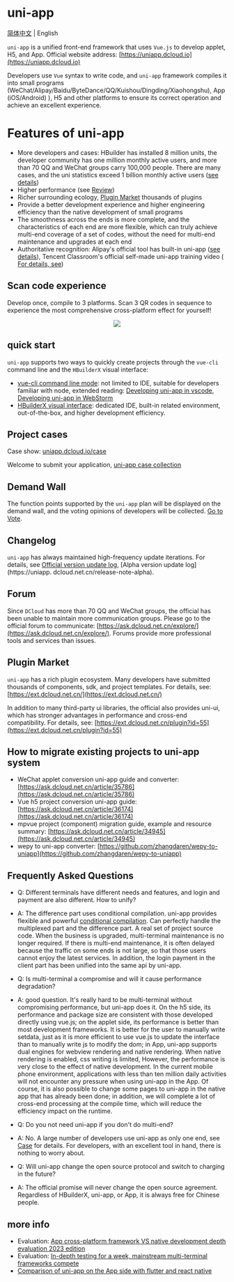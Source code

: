 # uni-app

<p>
  <a href="https://github.com/dcloudio/uni-app/blob/dev/README.md">简体中文</a> | English
</p>

`uni-app` is a unified front-end framework that uses `Vue.js` to develop applet, H5, and App. Official website address: [https://uniapp.dcloud.io](https://uniapp.dcloud.io)

Developers use `Vue` syntax to write code, and `uni-app` framework compiles it into small programs (WeChat/Alipay/Baidu/ByteDance/QQ/Kuishou/Dingding/Xiaohongshu), App (iOS/Android) ), H5 and other platforms to ensure its correct operation and achieve an excellent experience.

# Features of uni-app

- More developers and cases: HBuilder has installed 8 million units, the developer community has one million monthly active users, and more than 70 QQ and WeChat groups carry 100,000 people. There are many cases, and the uni statistics exceed 1 billion monthly active users ([see details](https://uniapp.dcloud.io/case))
- Higher performance (see [Review](https://juejin.im/post/5ca1736af265da30ae314248))
- Richer surrounding ecology, [Plugin Market](https://ext.dcloud.net.cn/) thousands of plugins
- Provide a better development experience and higher engineering efficiency than the native development of small programs
- The smoothness across the ends is more complete, and the characteristics of each end are more flexible, which can truly achieve multi-end coverage of a set of codes, without the need for multi-end maintenance and upgrades at each end
- Authoritative recognition: Alipay's official tool has built-in uni-app ([see details](https://docs.alipay.com/mini/ide/0.70-stable)), Tencent Classroom's official self-made uni-app training video ([ For details, see](https://ask.dcloud.net.cn/article/35640))

## Scan code experience

Develop once, compile to 3 platforms. Scan 3 QR codes in sequence to experience the most comprehensive cross-platform effect for yourself!

<div align="center">
  <img src="https://vkceyugu.cdn.bspapp.com/VKCEYUGU-f184e7c3-1912-41b2-b81f-435d1b37c7b4/3cca21df-a9af-48f8-b808-0b795acb2580.jpg"/>
</div>

## quick start

`uni-app` supports two ways to quickly create projects through the `vue-cli` command line and the `HBuilderX` visual interface:

- [vue-cli command line mode](https://uniapp.dcloud.io/quickstart?id=_2-%E9%80%9A%E8%BF%87vue-cli%E5%91%BD%E4%BB%A4%E8%A1%8C): not limited to IDE, suitable for developers familiar with node, extended reading: [Developing uni-app in vscode](https://ask.dcloud.net.cn/article/36286 ), [Developing uni-app in WebStorm](https://ask.dcloud.net.cn/article/36307)
- [HBuilderX visual interface](https://uniapp.dcloud.io/quickstart?id=_1-%E9%80%9A%E8%BF%87-hbuilderx-%E5%8F%AF%E8%A7%86%E5%8C%96%E7%95%8C%E9%9D%A2): dedicated IDE, built-in related environment, out-of-the-box, and higher development efficiency.

## Project cases

Case show: [uniapp.dcloud.io/case](https://uniapp.dcloud.io/case)

Welcome to submit your application, [uni-app case collection](https://github.com/dcloudio/uni-app/issues/6)

## Demand Wall

The function points supported by the `uni-app` plan will be displayed on the demand wall, and the voting opinions of developers will be collected. [Go to Vote](https://dev.dcloud.net.cn/wish/).

## Changelog

`uni-app` has always maintained high-frequency update iterations. For details, see [Official version update log](https://uniapp.dcloud.net.cn/release), [Alpha version update log](https://uniapp. dcloud.net.cn/release-note-alpha).

## Forum

Since `DCloud` has more than 70 QQ and WeChat groups, the official has been unable to maintain more communication groups. Please go to the official forum to communicate: [https://ask.dcloud.net.cn/explore/](https://ask.dcloud.net.cn/explore/). Forums provide more professional tools and services than issues.

## Plugin Market

`uni-app` has a rich plugin ecosystem. Many developers have submitted thousands of components, sdk, and project templates. For details, see: [https://ext.dcloud.net.cn/](https://ext.dcloud.net.cn/)

In addition to many third-party ui libraries, the official also provides uni-ui, which has stronger advantages in performance and cross-end compatibility. For details, see: [https://ext.dcloud.net.cn/plugin?id=55](https://ext.dcloud.net.cn/plugin?id=55)

## How to migrate existing projects to uni-app system

- WeChat applet conversion uni-app guide and converter: [https://ask.dcloud.net.cn/article/35786](https://ask.dcloud.net.cn/article/35786)
- Vue h5 project conversion uni-app guide: [https://ask.dcloud.net.cn/article/36174](https://ask.dcloud.net.cn/article/36174)
- mpvue project (component) migration guide, example and resource summary: [https://ask.dcloud.net.cn/article/34945](https://ask.dcloud.net.cn/article/34945)
- wepy to uni-app converter: [https://github.com/zhangdaren/wepy-to-uniapp](https://github.com/zhangdaren/wepy-to-uniapp)

## Frequently Asked Questions

- Q: Different terminals have different needs and features, and login and payment are also different. How to unify?
- A: The difference part uses conditional compilation. uni-app provides flexible and powerful [conditional compilation](https://uniapp.dcloud.io/platform). Can perfectly handle the multiplexed part and the difference part. A real set of project source code. When the business is upgraded, multi-terminal maintenance is no longer required. If there is multi-end maintenance, it is often delayed because the traffic on some ends is not large, so that those users cannot enjoy the latest services. In addition, the login payment in the client part has been unified into the same api by uni-app.


- Q: Is multi-terminal a compromise and will it cause performance degradation?
- A: good question. It's really hard to be multi-terminal without compromising performance, but uni-app does it. On the h5 side, its performance and package size are consistent with those developed directly using vue.js; on the applet side, its performance is better than most development frameworks. It is better for the user to manually write setdata, just as it is more efficient to use vue.js to update the interface than to manually write js to modify the dom; in App, uni-app supports dual engines for webview rendering and native rendering. When native rendering is enabled, css writing is limited, However, the performance is very close to the effect of native development. In the current mobile phone environment, applications with less than ten million daily activities will not encounter any pressure when using uni-app in the App. Of course, it is also possible to change some pages to uni-app in the native app that has already been done; in addition, we will complete a lot of cross-end processing at the compile time, which will reduce the efficiency impact on the runtime.


- Q: Do you not need uni-app if you don't do multi-end?
- A: No. A large number of developers use uni-app as only one end, see [Case](https://uniapp.dcloud.io/case) for details. For developers, with an excellent tool in hand, there is nothing to worry about.

- Q: Will uni-app change the open source protocol and switch to charging in the future?
- A: The official promise will never change the open source agreement. Regardless of HBuilderX, uni-app, or App, it is always free for Chinese people.

## more info

- Evaluation: [App cross-platform framework VS native development depth evaluation 2023 edition](https://juejin.cn/post/7317091780826497075)
- Evaluation: [In-depth testing for a week, mainstream multi-terminal frameworks compete](https://mp.weixin.qq.com/s/jIDEHfuMnED6HTfNgjsW4w)
- [Comparison of uni-app on the App side with flutter and react native](https://ask.dcloud.net.cn/article/36083)
